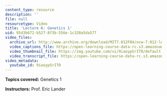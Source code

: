 ```yaml
---
content_type: resource
description: ''
file: null
resourcetype: Video
title: 'Lecture 6: Genetics 1'
uid: 95d3b672-b527-8f3b-556e-1c320a5da577
video_files:
  archive_url: http://www.archive.org/download/MIT7.012F04/ocw-7.012-lec6-20sep2004-220k.mp4
  video_captions_file: https://open-learning-course-data-rc.s3.amazonaws.com/7-012-introduction-to-biology-fall-2004/ad751bc811eb5f00bd6f71ee32336bda_9iaoypSrIT0.vtt
  video_thumbnail_file: https://img.youtube.com/vi/9iaoypSrIT0/default.jpg
  video_transcript_file: https://open-learning-course-data-rc.s3.amazonaws.com/7-012-introduction-to-biology-fall-2004/e2a5be63fb3c0033dbff2504c4d100ee_9iaoypSrIT0.pdf
video_metadata:
  youtube_id: 9iaoypSrIT0
---
```


**Topics covered:** Genetics 1

**Instructors:** Prof. Eric Lander